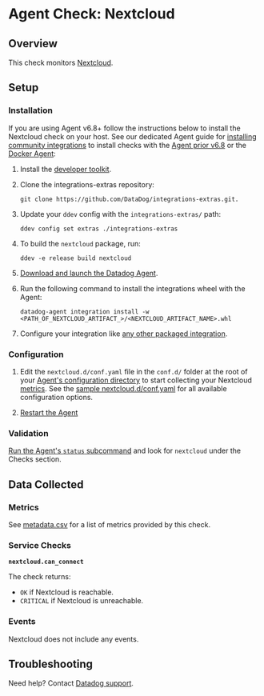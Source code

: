 # Agent Check: Nextcloud

## Overview

This check monitors [Nextcloud][1].

## Setup

### Installation

If you are using Agent v6.8+ follow the instructions below to install the Nextcloud check on your host. See our dedicated Agent guide for [installing community integrations][2] to install checks with the [Agent prior v6.8][3] or the [Docker Agent][4]:

1. Install the [developer toolkit][5].
2. Clone the integrations-extras repository:

   ```shell
   git clone https://github.com/DataDog/integrations-extras.git.
   ```

3. Update your `ddev` config with the `integrations-extras/` path:

   ```shell
   ddev config set extras ./integrations-extras
   ```

4. To build the `nextcloud` package, run:

   ```shell
   ddev -e release build nextcloud
   ```

5. [Download and launch the Datadog Agent][6].
6. Run the following command to install the integrations wheel with the Agent:

   ```shell
   datadog-agent integration install -w <PATH_OF_NEXTCLOUD_ARTIFACT_>/<NEXTCLOUD_ARTIFACT_NAME>.whl
   ```

7. Configure your integration like [any other packaged integration][7].

### Configuration

1. Edit the `nextcloud.d/conf.yaml` file in the `conf.d/` folder at the root of your [Agent's configuration directory][8] to start collecting your Nextcloud [metrics](#metrics). See the [sample nextcloud.d/conf.yaml][9] for all available configuration options.

2. [Restart the Agent][10]

### Validation

[Run the Agent's `status` subcommand][11] and look for `nextcloud` under the Checks section.

## Data Collected

### Metrics

See [metadata.csv][12] for a list of metrics provided by this check.

### Service Checks

**`nextcloud.can_connect`**

The check returns:

- `OK` if Nextcloud is reachable.
- `CRITICAL` if Nextcloud is unreachable.

### Events

Nextcloud does not include any events.

## Troubleshooting

Need help? Contact [Datadog support][13].

[1]: https://nextcloud.com
[2]: https://docs.datadoghq.com/agent/guide/community-integrations-installation-with-docker-agent
[3]: https://docs.datadoghq.com/agent/guide/community-integrations-installation-with-docker-agent/?tab=agentpriorto68
[4]: https://docs.datadoghq.com/agent/guide/community-integrations-installation-with-docker-agent/?tab=docker
[5]: https://docs.datadoghq.com/developers/integrations/new_check_howto/#developer-toolkit
[6]: https://app.datadoghq.com/account/settings#agent
[7]: https://docs.datadoghq.com/getting_started/integrations
[8]: https://docs.datadoghq.com/agent/guide/agent-configuration-files/#agent-configuration-directory
[9]: https://github.com/DataDog/integrations-extras/blob/master/nextcloud/datadog_checks/nextcloud/data/conf.yaml.example
[10]: https://docs.datadoghq.com/agent/guide/agent-commands/#start-stop-and-restart-the-agent
[11]: https://docs.datadoghq.com/agent/guide/agent-commands/#service-status
[12]: https://github.com/DataDog/integrations-extras/blob/master/nextcloud/metadata.csv
[13]: https://docs.datadoghq.com/help
